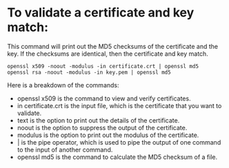 # To validate a certificate and key match:


This command will print out the MD5 checksums of the certificate and the key. If the checksums are identical, then the certificate and key match.
```
openssl x509 -noout -modulus -in certificate.crt | openssl md5
openssl rsa -noout -modulus -in key.pem | openssl md5
```

Here is a breakdown of the commands:

- openssl x509 is the command to view and verify certificates.
- in certificate.crt is the input file, which is the certificate that you want to validate.
- text is the option to print out the details of the certificate.
- noout is the option to suppress the output of the certificate.
- modulus is the option to print out the modulus of the certificate.
- | is the pipe operator, which is used to pipe the output of one command to the input of another command.
- openssl md5 is the command to calculate the MD5 checksum of a file.
